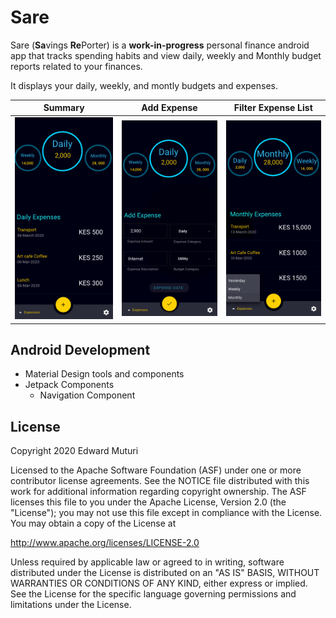# Sare
Sare (**Sa**vings **Re**Porter) is a **work-in-progress** personal finance android app that tracks spending habits and view daily, weekly and Monthly budget reports related to your finances.

It displays your daily, weekly, and montly budgets and expenses.

| Summary | Add Expense | Filter Expense List |
| ------- | ----------- | ------------------- |
| ![Summary](/screenshots/summary.png) | ![Add Expense](/screenshots/add_expenses.png) | ![Filter Expenses](/screenshots/filter_list.png)|

##  Android Development
* Material Design tools and components
* Jetpack Components
   * Navigation Component

## License
Copyright 2020 Edward Muturi

Licensed to the Apache Software Foundation (ASF) under one or more contributor
license agreements. See the NOTICE file distributed with this work for
additional information regarding copyright ownership. The ASF licenses this
file to you under the Apache License, Version 2.0 (the "License"); you may not
use this file except in compliance with the License. You may obtain a copy of
the License at

   http://www.apache.org/licenses/LICENSE-2.0

Unless required by applicable law or agreed to in writing, software
distributed under the License is distributed on an "AS IS" BASIS, WITHOUT
WARRANTIES OR CONDITIONS OF ANY KIND, either express or implied. See the
License for the specific language governing permissions and limitations under
the License.
